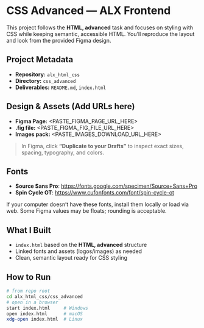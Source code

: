 # CSS Advanced — ALX Frontend

This project follows the **HTML, advanced** task and focuses on styling with CSS while keeping semantic, accessible HTML. You’ll reproduce the layout and look from the provided Figma design.

## Project Metadata
- **Repository:** `alx_html_css`
- **Directory:** `css_advanced`
- **Deliverables:** `README.md`, `index.html`

## Design & Assets (Add URLs here)
- **Figma Page:** <PASTE_FIGMA_PAGE_URL_HERE>
- **.fig file:** <PASTE_FIGMA_FIG_FILE_URL_HERE>
- **Images pack:** <PASTE_IMAGES_DOWNLOAD_URL_HERE>

> In Figma, click **“Duplicate to your Drafts”** to inspect exact sizes, spacing, typography, and colors.

## Fonts
- **Source Sans Pro**: https://fonts.google.com/specimen/Source+Sans+Pro
- **Spin Cycle OT**: https://www.cufonfonts.com/font/spin-cycle-ot

If your computer doesn’t have these fonts, install them locally or load via web. Some Figma values may be floats; rounding is acceptable.

## What I Built
- `index.html` based on the **HTML, advanced** structure
- Linked fonts and assets (logos/images) as needed
- Clean, semantic layout ready for CSS styling

## How to Run
```bash
# from repo root
cd alx_html_css/css_advanced
# open in a browser
start index.html     # Windows
open index.html      # macOS
xdg-open index.html  # Linux

